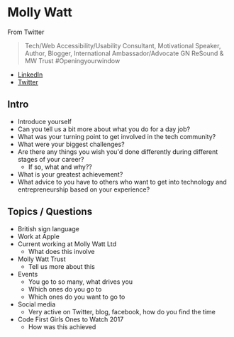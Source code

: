 # Molly Watt

From Twitter
>  Tech/Web Accessibility/Usability Consultant, Motivational Speaker, Author, Blogger, International Ambassador/Advocate GN ReSound & MW Trust #Openingyourwindow

- [LinkedIn](https://www.linkedin.com/in/molly-watt-3837b7b4/)
- [Twitter](https://twitter.com/MollyWattTalks)


## Intro

- Introduce yourself 
- Can you tell us a bit more about what you do for a day job?
- What was your turning point to get involved in the tech community?
- What were your biggest challenges?
- Are there any things you wish you'd done differently during different stages of your career?
   - If so, what and why??
- What is your greatest achievement?
- What advice to you have to others who want to get into technology and entrepreneurship based on your experience?

## Topics / Questions

- British sign language
- Work at Apple
- Current working at Molly Watt Ltd
   - What does this involve
- Molly Watt Trust
   - Tell us more about this
- Events
   - You go to so many, what drives you
   - Which ones do you go to
   - Which ones do you want to go to
- Social media
   - Very active on Twitter, blog, facebook, how do you find the time
- Code First Girls Ones to Watch 2017
   - How was this achieved
